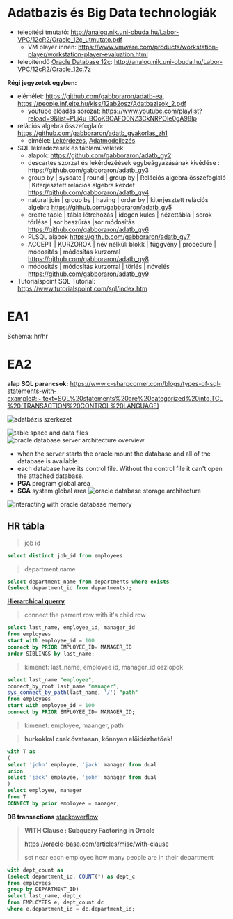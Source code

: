 # Adatbazis és Big Data technologiák

- telepítési tmutató: http://analog.nik.uni-obuda.hu/Labor-VPC/12cR2/Oracle_12c_utmutato.pdf
  - VM player innen: https://www.vmware.com/products/workstation-player/workstation-player-evaluation.html
- telepítendő [Oracle Database 12c](https://www.oracle.com/database/12c-database/): http://analog.nik.uni-obuda.hu/Labor-VPC/12cR2/Oracle_12c.7z

**Régi jegyzetek egyben:**
- elémélet: https://github.com/gabboraron/adatb-ea, https://people.inf.elte.hu/kiss/12ab2osz/Adatbazisok_2.pdf
  - youtube előadás sorozat: https://www.youtube.com/playlist?reload=9&list=PLj4u_BOoK8OAFO0NZ3CkNRPOIe0gA98Ip
- relációs algebra összefoglaló: https://github.com/gabboraron/adatb_gyakorlas_zh1
  - elmélet: [Lekérdezés](https://github.com/gabboraron/zarovizsga/blob/master/29%20-%20Adatbazisok%20-%20lekerdezes%20es%20idoszerusites%20(Bognar%20Balint%2C%202011).pdf), [Adatmodellezés](https://github.com/gabboraron/zarovizsga/blob/master/28%20-%20Adatbazisok%20-%20adatmodellezes%20(Bognar%20Balint%2C%202011).pdf)
- SQL lekérdezések és táblaműveletek:
  - alapok: https://github.com/gabboraron/adatb_gy2
  - descartes szorzat és lekérdezéések egybeágyazásának kivédése : https://github.com/gabboraron/adatb_gy3
  - group by | sysdate | round | group by | Relációs algebra összefoglaló | Kiterjesztett relációs algebra kezdet https://github.com/gabboraron/adatb_gy4
  - natural join | group by | having | order by | kiterjesztett relációs algebra https://github.com/gabboraron/adatb_gy5
  - create table | tábla létrehozás | idegen kulcs | nézettábla | sorok törlése | sor beszúrás |sor módosítás  https://github.com/gabboraron/adatb_gy6
  - PLSQL alapok  https://github.com/gabboraron/adatb_gy7
  - ACCEPT | KURZOROK | név nélküli blokk | függvény | procedure | módosítás | módosítás kurzorral https://github.com/gabboraron/adatb_gy8
  - módosítás | módosítás kurzorral | törlés | növelés https://github.com/gabboraron/adatb_gy9
- Tutorialspoint SQL Tutorial: https://www.tutorialspoint.com/sql/index.htm

# EA1
Schema: hr/hr

# EA2
**alap SQL parancsok:** https://www.c-sharpcorner.com/blogs/types-of-sql-statements-with-example#:~:text=SQL%20statements%20are%20categorized%20into,TCL%20(TRANSACTION%20CONTROL%20LANGUAGE)

![adatbázis szerkezet](https://anuragpandeydba.files.wordpress.com/2017/12/logical_structure.png?w=636)

![table space and data files](https://i.stack.imgur.com/zf8RK.png) ![oracle database server architecture overview](https://cdn.thegeekdiary.com/wp-content/uploads/2019/05/Oracle-Database-Server-Architecture-memory-structures-768x468.png)
- when the server starts the oracle mount the database and all of the database is available.
- each database have its control file. Without the control file it can't open the attached database.
- **PGA** program global area
- **SGA** system global area
![oracle database storage architecture](https://2.bp.blogspot.com/-PnJbbedG8jU/WJb5GsdelFI/AAAAAAAAWGQ/Zo03svC71V4bW8sRz2_mFMI635yp7Af2QCLcB/w1200-h630-p-k-no-nu/Oracle-Architecture-11g-In-Detailed.jpg)

![interacting with oracle database memory](https://image3.slideserve.com/6392087/interacting-with-an-oracle-database-memory-processes-and-storage-l.jpg)

## HR tábla

> job id
```SQL
select distinct job_id from employees
```

> department name
```SQL
select department_name from departments where exists
(select department_id from departments);
```

[**Hierarchical querry**](https://docs.oracle.com/cd/B19306_01/server.102/b14200/queries003.htm)
> connect the parrent row with it's child row
```SQL
select last_name, employee_id, manager_id
from employees
start with employee_id = 100
connect by PRIOR EMPLOYEE_ID= MANAGER_ID
order SIBLINGS by last_name;
```
> kimenet: last_name, employee id, manager_id oszlopok
```SQL
select last_name "employee", 
connect_by_root last_name "manager",
sys_connect_by_path(last_name, '/') "path"
from employees
start with employee_id = 100
connect by PRIOR EMPLOYEE_ID= MANAGER_ID;
```
> kimenet: employee, maanger, path


> **hurkokkal csak óvatosan, könnyen előidézhetőek!**
```SQL
with T as 
(
select 'john' employee, 'jack' manager from dual
union
select 'jack' employee, 'john' manager from dual
)
select employee, manager
from T
CONNECT by prior employee = manager;
```

**DB transactions** [stackowerflow](https://stackoverflow.com/questions/974596/what-is-a-database-transaction)

> **WITH Clause : Subquery Factoring in Oracle**
>
> https://oracle-base.com/articles/misc/with-clause
> 
> set near each employee how many people are in their department
```SQL
with dept_count as 
(select department_id, COUNT(*) as dept_c
from employees
group by DEPARTMENT_ID)
select last_name, dept_c
from EMPLOYEES e, dept_count dc
where e.department_id = dc.department_id;
```

